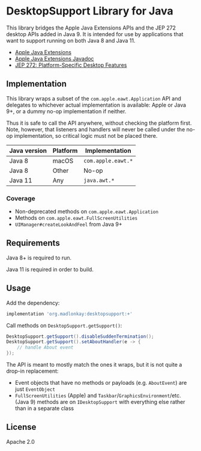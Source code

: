 # DesktopSupport Library for Java

This library bridges the Apple Java Extensions APIs and the JEP 272 desktop APIs
added in Java 9. It is intended for use by applications that want to support
running on both Java 8 and Java 11.

- [Apple Java Extensions](https://developer.apple.com/library/archive/samplecode/AppleJavaExtensions/Introduction/Intro.html)
- [Apple Java Extensions Javadoc](https://coderanch.com/how-to/javadoc/appledoc/api/)
- [JEP 272: Platform-Specific Desktop Features](https://openjdk.java.net/jeps/272)

## Implementation

This library wraps a subset of the `com.apple.eawt.Application` API and
delegates to whichever actual implementation is available: Apple or Java 9+, or
a dummy no-op implementation if neither.

Thus it is safe to call the API anywhere, without checking the platform
first. Note, however, that listeners and handlers will never be called under the
no-op implementation, so critical logic must not be placed there.

| Java version | Platform | Implementation     |
|--------------|----------|----------------    |
| Java 8       | macOS    | `com.apple.eawt.*` |
| Java 8       | Other    | No-op              |
| Java 11      | Any      | `java.awt.*`       |

### Coverage

- Non-deprecated methods on `com.apple.eawt.Application`
- Methods on `com.apple.eawt.FullScreenUtilities`
- `UIManager#createLookAndFeel` from Java 9+

## Requirements

Java 8+ is required to run.

Java 11 is required in order to build.

## Usage

Add the dependency:

```groovy
implementation 'org.madlonkay:desktopsupport:+'
```

Call methods on `DesktopSupport.getSupport()`:

```java
DesktopSupport.getSupport().disableSuddenTermination();
DesktopSupport.getSupport().setAboutHandler(e -> {
    // handle About event
});
```

The API is meant to mostly match the ones it wraps, but it is not quite a
drop-in replacement:

- Event objects that have no methods or payloads (e.g. `AboutEvent`) are just
  `EventObject`
- `FullScreenUtilities` (Apple) and `Taskbar`/`GraphicsEnvironment`/etc. (Java
  9) methods are on `IDesktopSupport` with everything else rather than in a
  separate class

## License

Apache 2.0
